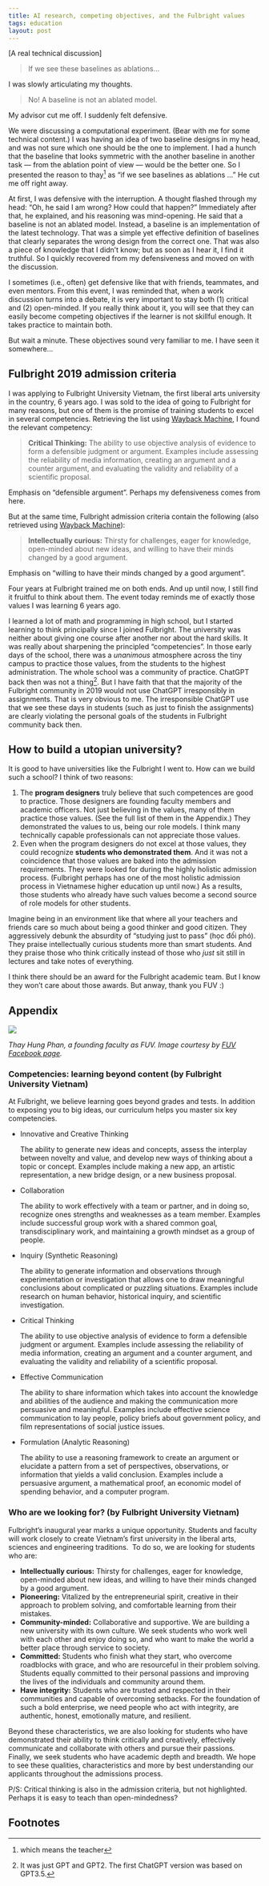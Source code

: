 ```yaml
---
title: AI research, competing objectives, and the Fulbright values
tags: education
layout: post
---
```


[A real technical discussion]

> If we see these baselines as ablations…
> 

I was slowly articulating my thoughts.

> No! A baseline is not an ablated model.
> 

My advisor cut me off. I suddenly felt defensive.

We were discussing a computational experiment. (Bear with me for some technical content.) I was having an idea of two baseline designs in my head, and was not sure which one should be the one to implement. I had a hunch that the baseline that looks symmetric with the another baseline in another task — from the ablation point of view — would be the better one. So I presented the reason to thay[^1] as “if we see baselines as ablations …” He cut me off right away. 

[^1]: which means the teacher

At first, I was defensive with the interruption. A thought flashed through my head: “Oh, he said I am wrong? How could that happen?” Immediately after that, he explained, and his reasoning was mind-opening. He said that a baseline is not an ablated model. Instead, a baseline is an implementation of the latest technology. That was a simple yet effective definition of baselines that clearly separates the wrong design from the correct one. That was also a piece of knowledge that I didn’t know; but as soon as I hear it, I find it truthful. So I quickly recovered from my defensiveness and moved on with the discussion.

I sometimes (i.e., often) get defensive like that with friends, teammates, and even mentors. From this event, I was reminded that, when a work discussion turns into a debate, it is very important to stay both (1) critical and (2) open-minded. If you really think about it, you will see that they can easily become competing objectives if the learner is not skillful enough. It takes practice to maintain both.

But wait a minute. These objectives sound very familiar to me. I have seen it somewhere…

## Fulbright 2019 admission criteria

I was applying to Fulbright University Vietnam, the first liberal arts university in the country, 6 years ago. I was sold to the idea of going to Fulbright for many reasons, but one of them is the promise of training students to excel in several competencies. Retrieving the list using [Wayback Machine](https://web.archive.org/web/20190904043125/https://fulbright.edu.vn/academic-program-2/), I found the relevant competency:

> **Critical Thinking:** The ability to use objective analysis of evidence to form a defensible judgment or argument. Examples include assessing the reliability of media information, creating an argument and a counter argument, and evaluating the validity and reliability of a scientific proposal.
> 

Emphasis on “defensible argument”. Perhaps my defensiveness comes from here. 

But at the same time, Fulbright admission criteria contain the following (also retrieved using [Wayback Machine](https://web.archive.org/web/20190803164958/https://fulbright.edu.vn/admissions/)):

> **Intellectually curious:** Thirsty for challenges, eager for knowledge, open-minded about new ideas, and willing to have their minds changed by a good argument.
> 

Emphasis on “willing to have their minds changed by a good argument”. 

Four years at Fulbright trained me on both ends. And up until now, I still find it fruitful to think about them. The event today reminds me of exactly those values I was learning 6 years ago.

I learned a lot of math and programming in high school, but I started learning to think principally since I joined Fulbright. The university was neither about giving one course after another nor about the hard skills. It was really about sharpening the principled “competencies”. In those early days of the school, there was a *unanimous* atmosphere across the tiny campus to practice those values, from the students to the highest administration. The whole school was a community of practice. ChatGPT back then was not a thing[^2]. But I have faith that that the majority of the Fulbright community in 2019 would not use ChatGPT irresponsibly in assignments. That is very obvious to me. The irresponsible ChatGPT use that we see these days in students (such as just to finish the assignments) are clearly violating the personal goals of the students in Fulbright community back then.

[^2]: It was just GPT and GPT2. The first ChatGPT version was based on GPT3.5.

## How to build a utopian university?

It is good to have universities like the Fulbright I went to. How can we build such a school? I think of two reasons:

1. The **program designers** truly believe that such competences are good to practice. Those designers are founding faculty members and academic officers. Not just believing in the values, many of them practice those values. (See the full list of them in the Appendix.) They demonstrated the values to us, being our role models. I think many technically capable professionals can not appreciate those values.
2. Even when the program designers do not excel at those values, they could recognize **students who demonstrated them**. And it was not a coincidence that those values are baked into the admission requirements. They were looked for during the highly holistic admission process. (Fulbright perhaps has one of the most holistic admission process in Vietnamese higher education up until now.) As a results, those students who already have such values become a second source of role models for other students.

Imagine being in an environment like that where all your teachers and friends care so much about being a good thinker and good citizen. They aggressively debunk the absurdity of “studying just to pass” (học đối phó). They praise intellectually curious students more than smart students. And they praise those who think critically instead of those who *just* sit still in lectures and take notes of everything.

I think there should be an award for the Fulbright academic team. But I know they won’t care about those awards. But anway, thank you FUV :)

## Appendix

![](/assets/thay-hung-fuv.png)

*Thay Hung Phan, a founding faculty as FUV. Image courtesy by [FUV Facebook page](https://www.facebook.com/FulbrightUniVN/posts/pfbid022SZCQH8PwVuDBdu3MmpP5j6cfCGFL6DcTx7bEiKenBfwxXn3qBhspb9dsuuThkk7l?rdid=lWmZoY9r9tghG3n3#).*

### Competencies: learning beyond content (by Fulbright University Vietnam)

At Fulbright, we believe learning goes beyond grades 
and tests. In addition to exposing you to big ideas, our curriculum 
helps you master six key competencies.

- Innovative and Creative Thinking
    
    The ability to generate new ideas and concepts, assess the interplay between novelty and value, and develop new ways of thinking about a topic or concept. Examples include making a new app, an artistic representation, a new bridge design, or a new business 
    proposal.
    
- Collaboration
    
    The ability to work effectively with a team or partner, and in doing so, recognize ones strengths and weaknesses as a team member. Examples include successful group work with a shared common goal, transdisciplinary work, and maintaining a growth mindset as a 
    group of people.
    
- Inquiry (Synthetic Reasoning)
    
    The ability to generate information and observations through experimentation or investigation that allows one to draw meaningful conclusions about complicated or puzzling situations. 
    Examples include research on human behavior, historical inquiry, and scientific investigation.
    
- Critical Thinking
    
    The ability to use objective analysis of evidence to form a defensible judgment or argument. Examples include assessing the reliability of media information, creating an argument and a counter argument, and evaluating the validity and reliability of a scientific proposal.
    
- Effective Communication
    
    The ability to share information which takes into account the knowledge and abilities of the audience and making the communication more persuasive and meaningful. Examples include effective science communication to lay people, policy briefs about government policy, and film representations of social justice issues.
    
- Formulation (Analytic Reasoning)
    
    The ability to use a reasoning framework to create an argument or elucidate a pattern from a set of perspectives, observations, or information that yields a valid conclusion. Examples include a persuasive argument, a mathematical proof, an economic model of spending behavior, and a computer program.
    

### Who are we looking for? (by Fulbright University Vietnam)

Fulbright’s inaugural year marks a unique opportunity. 
Students and faculty will work closely to create Vietnam’s first 
university in the liberal arts, sciences and engineering traditions.  To do so, we are looking for students who are:

- **Intellectually curious:** Thirsty for challenges, eager for knowledge, open-minded about new ideas, and willing to have their minds changed by a good argument.
- **Pioneering:** Vitalized by the entrepreneurial spirit, creative in their approach to problem solving, and comfortable learning from their mistakes.
- **Community-minded:** Collaborative and supportive. We are building a new university with its own culture. We seek students who work well with each other and enjoy doing so, and who want to make the world a better place through service to society.
- **Committed:** Students who finish what they start, who overcome roadblocks with grace, and who are resourceful in their problem solving. Students equally committed to their personal passions and improving the lives of the individuals and community around them.
- **Have integrity:** Students who are trusted and respected in their communities and capable of overcoming setbacks. For the foundation of such a bold enterprise, we need people who act with integrity, are authentic, honest, emotionally mature, and resilient.

Beyond these characteristics, we are also looking for students who have demonstrated their ability to think critically and creatively, effectively communicate and collaborate with others and pursue their passions. 
Finally, we seek students who have academic depth and breadth. We hope to see these qualities, characteristics and more by best understanding our applicants throughout the admissions process.

P/S: Critical thinking is also in the admission criteria, but not highlighted. Perhaps it is easy to teach than open-mindedness?

## Footnotes
